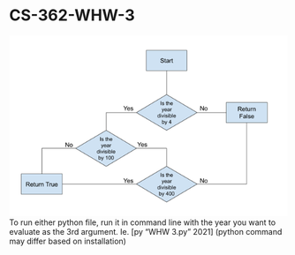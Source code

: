 # CS-362-WHW-3
![](https://github.com/LesherG/CS-362-WHW-3/blob/master/unknown.png)
To run either python file, run it in command line with the year you want to evaluate as the 3rd argument.
Ie. [py “WHW 3.py” 2021] (python command may differ based on installation)

